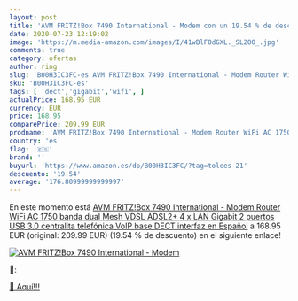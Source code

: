 ```yaml
---
layout: post
title: 'AVM FRITZ!Box 7490 International - Modem con un 19.54 % de descuento'
date: 2020-07-23 12:19:02
image: 'https://m.media-amazon.com/images/I/41wBlFOdGXL._SL200_.jpg'
comments: true
category: ofertas
author: ring
slug: 'B00H3IC3FC-es AVM FRITZ!Box 7490 International - Modem Router WiFi AC...'
sku: 'B00H3IC3FC-es'
tags: [ 'dect','gigabit','wifi', ]
actualPrice: 168.95 EUR
currency: EUR
price: 168.95
comparePrice: 209.99 EUR
prodname: 'AVM FRITZ!Box 7490 International - Modem Router WiFi AC 1750  banda dual  Mesh  VDSL  ADSL2+  4 x LAN Gigabit  2 puertos USB 3.0  centralita telefónica  VoIP  base DECT  interfaz en Español'
country: 'es'
flag: '🇪🇸'
brand: ''
buyurl: 'https://www.amazon.es/dp/B00H3IC3FC/?tag=tolees-21'
descuento: '19.54'
average: '176.80999999999997'
---
```


En este momento está [AVM FRITZ!Box 7490 International - Modem Router WiFi AC 1750  banda dual  Mesh  VDSL  ADSL2+  4 x LAN Gigabit  2 puertos USB 3.0  centralita telefónica  VoIP  base DECT  interfaz en Español](https://www.amazon.es/dp/B00H3IC3FC/?tag=tolees-21) a 168.95 EUR (original: 209.99 EUR) (19.54 %  de descuento) en el siguiente enlace!

[![AVM FRITZ!Box 7490 International - Modem](https://m.media-amazon.com/images/I/41wBlFOdGXL._SL200_.jpg)](https://www.amazon.es/dp/B00H3IC3FC/?tag=tolees-21)

🔎:


[🛒 Aquí!!!](https://www.amazon.es/dp/B00H3IC3FC/?tag=tolees-21)
